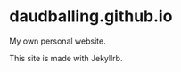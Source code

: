 daudballing.github.io
=====================

My own personal website.

This site is made with Jekyllrb.